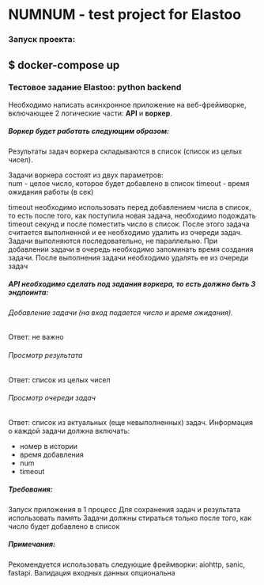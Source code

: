 # NUMNUM - test project for Elastoo
### Запуск проекта:
$ docker-compose up
---
### Тестовое задание Elastoo: python backend 

Необходимо написать асинхронное приложение на веб-фреймворке, включающее 2 логические части: **API** и **воркер**. 

##### Воркер будет работать следующим образом: 
Результаты задач воркера складываются в список (список из целых чисел). 

Задачи воркера состоят из двух параметров: 	
    num - целое число, которое будет добавлено в список
    timeout - время ожидания работы (в сек) 

timeout необходимо использовать перед добавлением числа в список, то есть после того, как поступила новая задача, необходимо подождать timeout секунд и после поместить число в список. После этого задача считается выполненной и ее необходимо удалить из очереди задач. 
Задачи выполняются последовательно, не параллельно. При добавлении задачи в очередь необходимо запоминать время создания задачи. После выполнения задачи необходимо удалять ее из очереди задач

##### API необходимо сделать под задания воркера, то есть должно быть 3 эндпоинта:

###### Добавление задачи (на вход подается число и время ожидания). 
Ответ: не важно

###### Просмотр результата
Ответ: список из целых чисел

###### Просмотр очереди задач
Ответ: список из актуальных (еще невыполненных) задач. 
Информация о каждой задачи должна включать: 
- номер в истории
- время добавления
- num
- timeout

##### Требования: 
Запуск приложения в 1 процесс
Для сохранения задач и результата использовать память
Задачи должны стираться только после того, как число будет добавлено в список

##### Примечания: 
Рекомендуется использовать следующие фреймворки: aiohttp, sanic, fastapi.
Валидация входных данных опциональна

